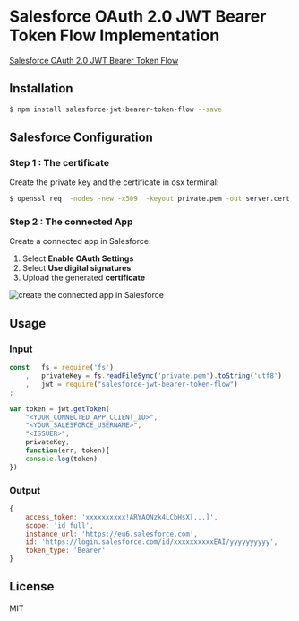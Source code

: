 # Salesforce OAuth 2.0 JWT Bearer Token Flow Implementation
[Salesforce OAuth 2.0 JWT Bearer Token Flow](https://help.salesforce.com/articleView?id=remoteaccess_oauth_jwt_flow.htm&type=5)

## Installation
```bash
$ npm install salesforce-jwt-bearer-token-flow --save
```

## Salesforce Configuration

### Step 1 : The certificate
Create the private key and the certificate in osx terminal:
```bash
$ openssl req  -nodes -new -x509  -keyout private.pem -out server.cert
```

### Step 2 : The connected App
Create a connected app in Salesforce:

1. Select **Enable OAuth Settings**
2. Select **Use digital signatures**
3. Upload the generated **certificate**

![create the connected app in Salesforce](https://lh6.googleusercontent.com/qySXu8HlX3SAavwS_e9si6Ckz5qYUEROF6iOzZpPalrAM7mszi8fjCm1HgI4MhXz_jpp0ZlJ6YIaokbqgtOL=w3360-h1952-rw)

## Usage

### Input
```javascript
const   fs = require('fs')
    ,   privateKey = fs.readFileSync('private.pem').toString('utf8')
    ,   jwt = require("salesforce-jwt-bearer-token-flow")
;

var token = jwt.getToken(
	"<YOUR_CONNECTED_APP_CLIENT_ID>",
	"<YOUR_SALESFORCE_USERNAME>",
	"<ISSUER>",
	privateKey,
	function(err, token){
	console.log(token)
})
```
### Output

```javascript
{
    access_token: 'xxxxxxxxxx!ARYAQNzk4LCbHsX[...]',
    scope: 'id full',
    instance_url: 'https://eu6.salesforce.com',
    id: 'https://login.salesforce.com/id/xxxxxxxxxxEAI/yyyyyyyyyy',
    token_type: 'Bearer'
}
```

## License

MIT